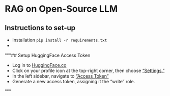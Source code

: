 
# RAG on Open-Source LLM

## Instructions to set-up
* Installation
```pip install -r requirements.txt```
* 

"""## Setup HuggingFace Access Token

- Log in to [HuggingFace.co](https://huggingface.co/)
- Click on your profile icon at the top-right corner, then choose [“Settings.”](https://huggingface.co/settings/)
- In the left sidebar, navigate to [“Access Token”](https://huggingface.co/settings/tokens)
- Generate a new access token, assigning it the “write” role.

"""